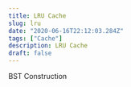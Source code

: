 ```yaml
---
title: LRU Cache
slug: lru
date: "2020-06-16T22:12:03.284Z"
tags: ["Cache"]
description: LRU Cache
draft: false
---
```


BST Construction